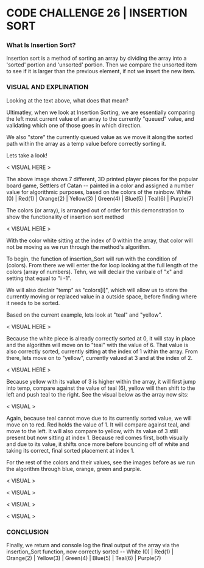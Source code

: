 # CODE CHALLENGE 26 | INSERTION SORT

### What Is Insertion Sort?

Insertion sort is a method of sorting an array by dividing the array into a 'sorted' portion and 'unsorted' portion. Then we compare the unsorted item to see if it is larger than the previous element, if not we insert the new item.

### VISUAL AND EXPLINATION

Looking at the text above, what does that mean?

Ultimatley, when we look at Insertion Sorting, we are essentially comparing the left most current value of an array to the currently "queued" value, and validating which one of those goes in which direction.

We also "store" the currently queued value as we move it along the sorted path within the array as a temp value before correctly sorting it.

Lets take a look!

< VISUAL HERE >

The above image shows 7 different, 3D printed player pieces for the popular board game, Settlers of Catan -- painted in a color and assigned a number value for algorithmic purposes, based on the colors of the rainbow. White (0) | Red(1) | Orange(2) | Yellow(3) | Green(4) | Blue(5) | Teal(6) | Purple(7)

The colors (or array), is arranged out of order for this demonstration to show the functionality of insertion sort method

< VISUAL HERE >

With the color white sitting at the index of 0 within the array, that color will not be moving as we run through the method's algorithm.

To begin, the function of insertion_Sort will run with the condition of (colors). From there we will enter the for loop looking at the full length of the colors (array of numbers). Tehn, we will declair the varibale of "x" and setting that equal to "i -1".

We will also declair "temp" as "colors[i]", which will allow us to store the currently moving or replaced value in a outside space, before finding where it needs to be sorted.

Based on the current example, lets look at "teal" and "yellow".

< VISUAL HERE >

Because the white piece is already correctly sorted at 0, it will stay in place and the algorithm will move on to "teal" with the value of 6. That value is also correctly sorted, currently sitting at the index of 1 within the array. From there, lets move on to "yellow", currently valued at 3 and at the index of 2.

< VISUAL HERE >

Because yellow with its value of 3 is higher within the array, it will first jump into temp, compare against the value of teal (6), yellow will then shift to the left and push teal to the right. See the visual below as the array now sits:

< VISUAL >

Again, because teal cannot move due to its currently sorted value, we will move on to red. Red holds the value of 1. It will compare against teal, and move to the left. It will also compare to yellow, with its value of 3 still present but now sitting at index 1. Because red comes first, both visually and due to its value, it shifts once more before bouncing off of white and taking its correct, final sorted placement at index 1.

For the rest of the colors and their values, see the images before as we run the algorithm through blue, orange, green and purple.

< VISUAL >

< VISUAL >

< VISUAL >

< VISUAL >

### CONCLUSION

Finally, we return and console log the final output of the array via the insertion_Sort function, now correctly sorted -- White (0) | Red(1) | Orange(2) | Yellow(3) | Green(4) | Blue(5) | Teal(6) | Purple(7)